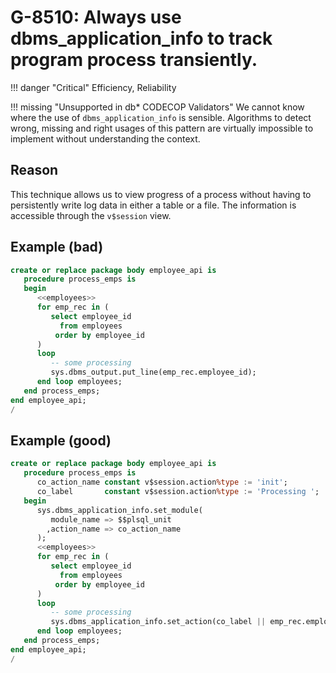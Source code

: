# G-8510: Always use dbms_application_info to track program process transiently.

!!! danger "Critical"
    Efficiency, Reliability

!!! missing "Unsupported in db\* CODECOP Validators"
    We cannot know where the use of `dbms_application_info` is sensible. Algorithms to detect wrong, missing and right usages of this pattern are virtually impossible to implement without understanding the context.

## Reason

This technique allows us to view progress of a process without having to persistently write log data in either a table or a file. The information is accessible through the `v$session` view.

## Example (bad)

``` sql hl_lines="12 18"
create or replace package body employee_api is
   procedure process_emps is
   begin
      <<employees>>
      for emp_rec in (
         select employee_id
           from employees
          order by employee_id
      )
      loop
         -- some processing
         sys.dbms_output.put_line(emp_rec.employee_id);
      end loop employees;
   end process_emps;
end employee_api;
/
```

## Example (good)

``` sql hl_lines="18"
create or replace package body employee_api is
   procedure process_emps is
      co_action_name constant v$session.action%type := 'init';
      co_label       constant v$session.action%type := 'Processing ';
   begin
      sys.dbms_application_info.set_module(
         module_name => $$plsql_unit
        ,action_name => co_action_name
      );
      <<employees>>
      for emp_rec in (
         select employee_id
           from employees
          order by employee_id
      )
      loop
         -- some processing
         sys.dbms_application_info.set_action(co_label || emp_rec.employee_id);
      end loop employees;
   end process_emps;
end employee_api;
/
```